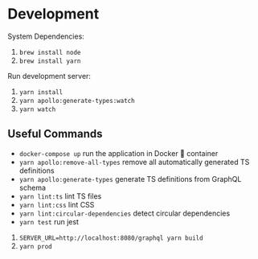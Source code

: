 # Development

System Dependencies:

1. `brew install node`
2. `brew install yarn`

Run development server:

1. `yarn install`
2. `yarn apollo:generate-types:watch`
3. `yarn watch`

## Useful Commands

- `docker-compose up` run the application in Docker 🐳 container
- `yarn apollo:remove-all-types` remove all automatically generated TS definitions
- `yarn apollo:generate-types` generate TS definitions from GraphQL schema
- `yarn lint:ts` lint TS files
- `yarn lint:css` lint CSS
- `yarn lint:circular-dependencies` detect circular dependencies
- `yarn test` run jest



1. `SERVER_URL=http://localhost:8080/graphql yarn build`
2. `yarn prod`
